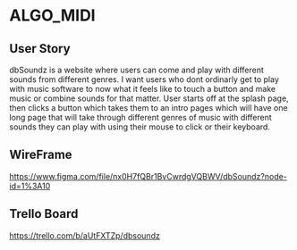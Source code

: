 # ALGO_MIDI

## User Story 
dbSoundz is a website where users can come and play with different sounds from different genres. I want users who dont ordinarly get to play with music software to now what it feels like to touch a button and make music or combine sounds for that matter. 
User starts off at the splash page, then clicks a button which takes them to an intro pages which will have one long page that will take through different genres of music with different sounds they can play with using their mouse to click or their keyboard.


## WireFrame
https://www.figma.com/file/nx0H7fQBr1BvCwrdgVQBWV/dbSoundz?node-id=1%3A10 

## Trello Board
https://trello.com/b/aUtFXTZp/dbsoundz 